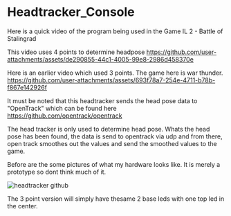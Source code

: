 # Headtracker_Console

Here is a quick video of the program being used in the Game IL 2 - Battle of Stalingrad

This video uses 4 points to determine headpose
https://github.com/user-attachments/assets/de290855-44c1-4005-99e8-2986d458370e


Here is an earlier video which used 3 points. The game here is war thunder.
https://github.com/user-attachments/assets/693f78a7-254e-4711-b78b-f867e142926f

It must be noted that this headtracker sends the head pose data to "OpenTrack" which can be found here https://github.com/opentrack/opentrack

The head tracker is only used to determine head pose. Whats the head pose has been found, the data is send to opentrack via udp and from there, open track smoothes out the values and send the smoothed values to the game.

Before are the some pictures of what my hardware looks like. It is merely a prototype so dont think much of it.

![headtracker github](https://github.com/user-attachments/assets/08710f35-a50f-4a03-bb94-71cba078ee2f)

The 3 point version will simply have thesame 2 base leds with one top led in the center.
